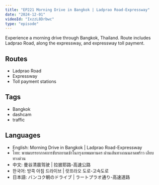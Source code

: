 ```yaml
---
title: "EP221 Morning Drive in Bangkok | Ladprao Road-Expressway"
date: "2024-12-01"
videoId: "IxzzL8Drbwc"
type: "episode"
---
```


Experience a morning drive through Bangkok, Thailand. Route includes Ladprao Road, along the expressway, and expressway toll payment.

## Routes
- Ladprao Road
- Expressway
- Toll payment stations

## Tags
- Bangkok
- dashcam
- traffic

## Languages
- English: Morning Drive in Bangkok | Ladprao Road-Expressway
- ไทย: พาชมบรรยากาศการขับรถยามเช้าในกรุงเทพมหานคร ผ่านเส้นทางถนนลาดพร้าว เลียบทางด่วน
- 中文: 曼谷清晨驾驶 | 拉披耶路-高速公路
- 한국어: 방콕 아침 드라이브 | 랏프라오 도로-고속도로
- 日本語: バンコク朝のドライブ | ラートプラオ通り-高速道路